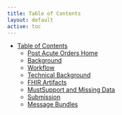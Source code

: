 ```yaml
---
title: Table of Contents
layout: default
active: toc
---
```


* <a href="toc.html">Table of Contents</a>
    * <a href="Post_Acute_Orders_Home.html">Post Acute Orders Home</a>
    * <a href="Background.html">Background</a>
    * <a href="Workflow.html">Workflow</a>
    * <a href="Technical_Background.html">Technical Background</a>
    * <a href="FHIR_Artifacts.html">FHIR Artifacts</a>
    * <a href="MustSupport_and_Missing_Data.html">MustSupport and Missing Data</a>
    * <a href="Submission.html">Submission</a>
    * <a href="Message_Bundles.html">Message Bundles</a>
